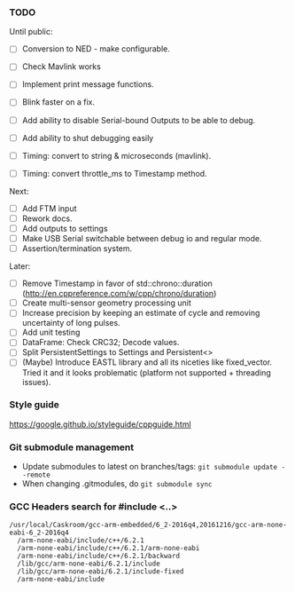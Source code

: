 
### TODO

Until public:
 * [ ] Conversion to NED - make configurable.
 * [ ] Check Mavlink works
 * [ ] Implement print message functions.
 * [ ] Blink faster on a fix.

 * [ ] Add ability to disable Serial-bound Outputs to be able to debug.
 * [ ] Add ability to shut debugging easily


 * [ ] Timing: convert to string & microseconds (mavlink).
 * [ ] Timing: convert throttle_ms to Timestamp method.

Next:
 * [ ] Add FTM input
 * [ ] Rework docs.
 * [ ] Add outputs to settings
 * [ ] Make USB Serial switchable between debug io and regular mode.
 * [ ] Assertion/termination system.

Later:
 * [ ] Remove Timestamp in favor of std::chrono::duration (http://en.cppreference.com/w/cpp/chrono/duration)
 * [ ] Create multi-sensor geometry processing unit
 * [ ] Increase precision by keeping an estimate of cycle and removing uncertainty of long pulses.
 * [ ] Add unit testing
 * [ ] DataFrame: Check CRC32; Decode values.
 * [ ] Split PersistentSettings to Settings and Persistent<>
 * [ ] (Maybe) Introduce EASTL library and all its niceties like fixed_vector. Tried it and it looks problematic (platform not supported + threading issues).

### Style guide
https://google.github.io/styleguide/cppguide.html

### Git submodule management
 * Update submodules to latest on branches/tags: `git submodule update --remote`
 * When changing .gitmodules, do `git submodule sync`

### GCC Headers search for #include <..>

    /usr/local/Caskroom/gcc-arm-embedded/6_2-2016q4,20161216/gcc-arm-none-eabi-6_2-2016q4
      /arm-none-eabi/include/c++/6.2.1
      /arm-none-eabi/include/c++/6.2.1/arm-none-eabi
      /arm-none-eabi/include/c++/6.2.1/backward
      /lib/gcc/arm-none-eabi/6.2.1/include
      /lib/gcc/arm-none-eabi/6.2.1/include-fixed
      /arm-none-eabi/include
